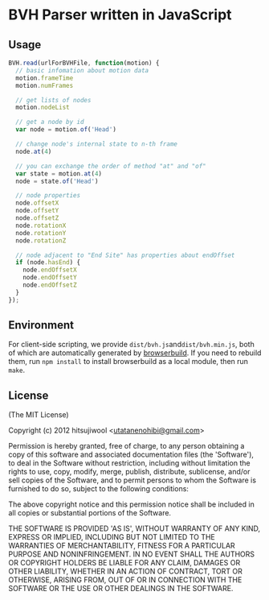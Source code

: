 # BVH Parser written in JavaScript

## Usage

```javascript
BVH.read(urlForBVHFile, function(motion) {
  // basic infomation about motion data
  motion.frameTime
  motion.numFrames

  // get lists of nodes
  motion.nodeList

  // get a node by id
  var node = motion.of('Head')

  // change node's internal state to n-th frame
  node.at(4)

  // you can exchange the order of method "at" and "of"
  var state = motion.at(4)
  node = state.of('Head')

  // node properties
  node.offsetX
  node.offsetY
  node.offsetZ
  node.rotationX
  node.rotationY
  node.rotationZ

  // node adjacent to "End Site" has properties about endOffset
  if (node.hasEnd) {
    node.endOffsetX
    node.endOffsetY
    node.endOffsetZ
  }
});
```

## Environment

For client-side scripting, we provide `dist/bvh.js`and`dist/bvh.min.js`, both of which are automatically generated by [browserbuild](https://github.com/LearnBoost/browserbuild).
If you need to rebuild them, run `npm install` to install browserbuild as a local module, then run `make`.

## License

(The MIT License)

Copyright (c) 2012 hitsujiwool &lt;utatanenohibi@gmail.com&gt;

Permission is hereby granted, free of charge, to any person obtaining
a copy of this software and associated documentation files (the
'Software'), to deal in the Software without restriction, including
without limitation the rights to use, copy, modify, merge, publish,
distribute, sublicense, and/or sell copies of the Software, and to
permit persons to whom the Software is furnished to do so, subject to
the following conditions:

The above copyright notice and this permission notice shall be
included in all copies or substantial portions of the Software.

THE SOFTWARE IS PROVIDED 'AS IS', WITHOUT WARRANTY OF ANY KIND,
EXPRESS OR IMPLIED, INCLUDING BUT NOT LIMITED TO THE WARRANTIES OF
MERCHANTABILITY, FITNESS FOR A PARTICULAR PURPOSE AND NONINFRINGEMENT.
IN NO EVENT SHALL THE AUTHORS OR COPYRIGHT HOLDERS BE LIABLE FOR ANY
CLAIM, DAMAGES OR OTHER LIABILITY, WHETHER IN AN ACTION OF CONTRACT,
TORT OR OTHERWISE, ARISING FROM, OUT OF OR IN CONNECTION WITH THE
SOFTWARE OR THE USE OR OTHER DEALINGS IN THE SOFTWARE.
